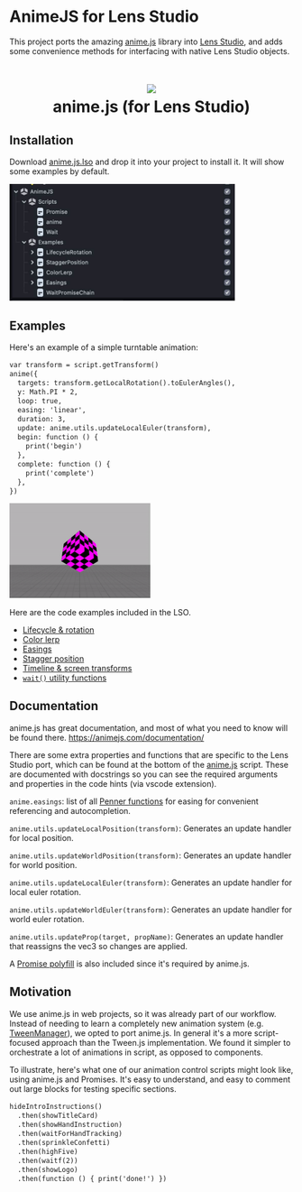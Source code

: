 # AnimeJS for Lens Studio

This project ports the amazing [anime.js](https://github.com/juliangarnier/anime) library into [Lens Studio](https://ar.snap.com/lens-studio), and adds some convenience methods for interfacing with native Lens Studio objects. 

<h1 align="center">
  <a href="https://animejs.com"><img src="https://github.com/juliangarnier/anime/raw/master/documentation/assets/img/animejs-v3-header-animation.gif" width="250"/></a>
  <br>
  anime.js (for Lens Studio)
</h1>


## Installation

Download [anime.js.lso](./anime.js.lso) and drop it into your project to install it. It will show some examples by default. 

<img src="lso.jpg" width="400px">

## Examples

Here's an example of a simple turntable animation: 

```
var transform = script.getTransform()
anime({
  targets: transform.getLocalRotation().toEulerAngles(),
  y: Math.PI * 2,
  loop: true,
  easing: 'linear',
  duration: 3,
  update: anime.utils.updateLocalEuler(transform),
  begin: function () {
    print('begin')
  },
  complete: function () {
    print('complete')
  },
})
```

<img src="turntable.gif" width="250"/>

Here are the code examples included in the LSO. 

- [Lifecycle & rotation](./Public/AnimeJS%20Resources/Scripts/Examples/LifecycleRotationExample.js)
- [Color lerp](./Public/AnimeJS%20Resources/Scripts/Examples/ColorLerpExample.js)
- [Easings](./Public/AnimeJS%20Resources/Scripts/Examples/EasingsExample.js)
- [Stagger position](./Public/AnimeJS%20Resources/Scripts/Examples/StaggerPositionExample.js)
- [Timeline & screen transforms](./Public/AnimeJS%20Resources/Scripts/Examples/TimelineExample.js)
- [`wait()` utility functions](./Public/AnimeJS%20Resources/Scripts/Examples/WaitPromiseChainExample.js)


## Documentation

anime.js has great documentation, and most of what you need to know will be found there. https://animejs.com/documentation/

There are some extra properties and functions that are specific to the Lens Studio port, which can be found at the bottom of the [anime.js](/Public/AnimeJS%20Resources/Scripts/anime.js) script. These are documented with docstrings so you can see the required arguments and properties in the code hints (via vscode extension).

`anime.easings`: list of all [Penner functions](https://animejs.com/documentation/#pennerFunctions) for easing for convenient referencing and autocompletion.

`anime.utils.updateLocalPosition(transform)`: Generates an update handler for local position.

`anime.utils.updateWorldPosition(transform)`: Generates an update handler for world position.

`anime.utils.updateLocalEuler(transform)`: Generates an update handler for local euler rotation.

`anime.utils.updateWorldEuler(transform)`: Generates an update handler for world euler rotation.

`anime.utils.updateProp(target, propName)`: Generates an update handler that reassigns the vec3 so changes are applied.

A [Promise polyfill](/Public/AnimeJS%20Resources/Scripts/Promise.js) is also included since it's required by anime.js.


## Motivation

We use anime.js in web projects, so it was already part of our workflow. Instead of needing to learn a completely new animation system (e.g. [TweenManager](https://docs.snap.com/lens-studio/references/guides/lens-features/adding-interactivity/helper-scripts/tween-manager#adding-the-tween-package)), we opted to port anime.js. In general it's a more script-focused approach than the Tween.js implementation. We found it simpler to orchestrate a lot of animations in script, as opposed to components. 

To illustrate, here's what one of our animation control scripts might look like, using anime.js and Promises. It's easy to understand, and easy to comment out large blocks for testing specific sections. 

```
hideIntroInstructions()
  .then(showTitleCard)
  .then(showHandInstruction)
  .then(waitForHandTracking)
  .then(sprinkleConfetti)
  .then(highFive)
  .then(waitf(2))
  .then(showLogo)
  .then(function () { print('done!') })
```